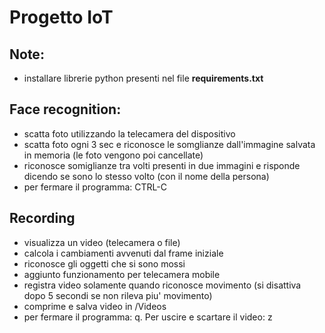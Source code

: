 # Progetto IoT
## Note:
  - installare librerie python presenti nel file **requirements.txt**

## Face recognition:
  - scatta foto utilizzando la telecamera del dispositivo
  - scatta foto ogni 3 sec e riconosce le somglianze dall'immagine salvata in memoria (le foto vengono poi cancellate)
  - riconosce somiglianze tra volti presenti in due immagini e risponde dicendo se sono lo stesso volto (con il nome della persona)
  - per fermare il programma: CTRL-C

## Recording
  - visualizza un video (telecamera o file)
  - calcola i cambiamenti avvenuti dal frame iniziale
  - riconosce gli oggetti che si sono mossi
  - aggiunto funzionamento per telecamera mobile
  - registra video solamente quando riconosce movimento (si disattiva dopo 5 secondi se non rileva piu' movimento)
  - comprime e salva video in /Videos
  - per fermare il programma: q. Per uscire e scartare il video: z
